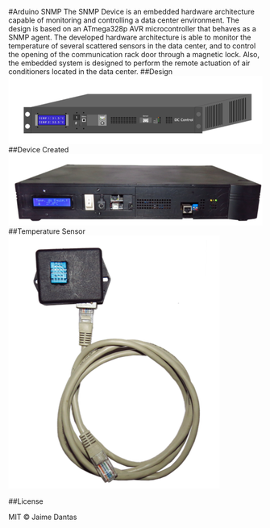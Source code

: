 #Arduino SNMP
The SNMP Device is an embedded hardware architecture capable of monitoring and controlling a data center environment. The design is based on an ATmega328p AVR microcontroller that behaves as a SNMP agent. The developed hardware architecture is able to monitor the temperature of several scattered sensors in the data center, and to control the opening of the communication rack door through a magnetic lock. Also, the embedded system is designed to perform the remote actuation of air conditioners located in the data center.
##Design
![](https://github.com/jaimedantas/Arduino-SNMP/blob/master/images/design.png)
##Device Created
![](https://github.com/jaimedantas/Arduino-SNMP/blob/master/images/real_2.png)
##Temperature Sensor
![](https://github.com/jaimedantas/Arduino-SNMP/blob/master/images/temp_sensor.png)

##License

MIT © Jaime Dantas
